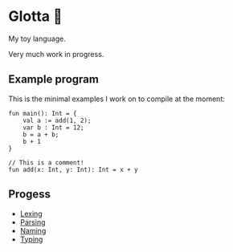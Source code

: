 # Glotta 👅
My toy language.

Very much work in progress.

## Example program
This is the minimal examples I work on to compile at the moment:
```
fun main(): Int = {
    val a := add(1, 2);
    var b : Int = 12;
    b = a + b;
    b + 1
}

// This is a comment!
fun add(x: Int, y: Int): Int = x + y
```

## Progess
- [Lexing](./src/lexing.c)
- [Parsing](./src/parsing.c)
- [Naming](./src/naming.c)
- [Typing](./src/typing.c)

